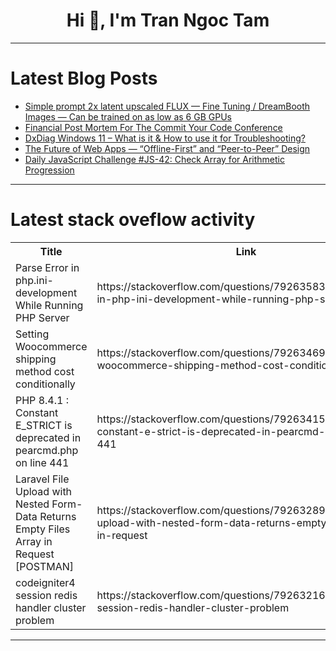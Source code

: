 <h1 align="center">Hi 👋, I'm Tran Ngoc Tam</h1>

---

# Latest Blog Posts 
<!-- BLOG-POST-LIST:START -->
- [Simple prompt 2x latent upscaled FLUX — Fine Tuning / DreamBooth Images — Can be trained on as low as 6 GB GPUs](https://dev.to/furkangozukara/simple-prompt-2x-latent-upscaled-flux-fine-tuning-dreambooth-images-can-be-trained-on-as-low-4m7)
- [Financial Post Mortem For The Commit Your Code Conference](https://dev.to/dthompsondev/financial-post-mortem-for-the-commit-your-code-conference-57of)
- [DxDiag Windows 11 – What is it &amp; How to use it for Troubleshooting?](https://dev.to/winsides/dxdiag-windows-11-what-is-it-how-to-use-it-for-troubleshooting-48d0)
- [The Future of Web Apps — “Offline-First” and “Peer-to-Peer” Design](https://dev.to/yujin/the-future-of-web-apps-offline-first-and-peer-to-peer-design-4nj2)
- [Daily JavaScript Challenge #JS-42: Check Array for Arithmetic Progression](https://dev.to/dpc/daily-javascript-challenge-js-42-check-array-for-arithmetic-progression-26b1)
<!-- BLOG-POST-LIST:END -->

---

# Latest stack oveflow activity
<table>
  <tr><th>Title</th><th>Link</th></tr>
  <!-- STACKOVERFLOW:START --><tr><td>Parse Error in php.ini-development While Running PHP Server</td><td>https://stackoverflow.com/questions/79263583/parse-error-in-php-ini-development-while-running-php-server</td></tr><tr><td>Setting Woocommerce shipping method cost conditionally</td><td>https://stackoverflow.com/questions/79263469/setting-woocommerce-shipping-method-cost-conditionally</td></tr><tr><td>PHP 8.4.1 : Constant E_STRICT is deprecated in pearcmd.php on line 441</td><td>https://stackoverflow.com/questions/79263415/php-8-4-1-constant-e-strict-is-deprecated-in-pearcmd-php-on-line-441</td></tr><tr><td>Laravel File Upload with Nested Form-Data Returns Empty Files Array in Request [POSTMAN]</td><td>https://stackoverflow.com/questions/79263289/laravel-file-upload-with-nested-form-data-returns-empty-files-array-in-request</td></tr><tr><td>codeigniter4 session redis handler cluster problem</td><td>https://stackoverflow.com/questions/79263216/codeigniter4-session-redis-handler-cluster-problem</td></tr><!-- STACKOVERFLOW:END -->
</table>

---



